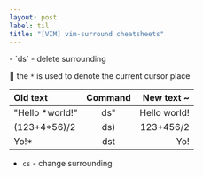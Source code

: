 ```yaml
---
layout: post
label: til
title: "[VIM] vim-surround cheatsheets"
---
```


<p>
  
</p>
- `ds` - delete surrounding

🔔 the `*` is used to denote the current cursor place

 | Old text | Command | New text ~ |
|:---- | :-----: | ------:| 
|"Hello *world!"|           ds" |        Hello world!|
| (123+4*56)/2  |            ds)|         123+456/2|
| <div>Yo!*</div> |          dst|         Yo!|
- `cs` - change surrounding


